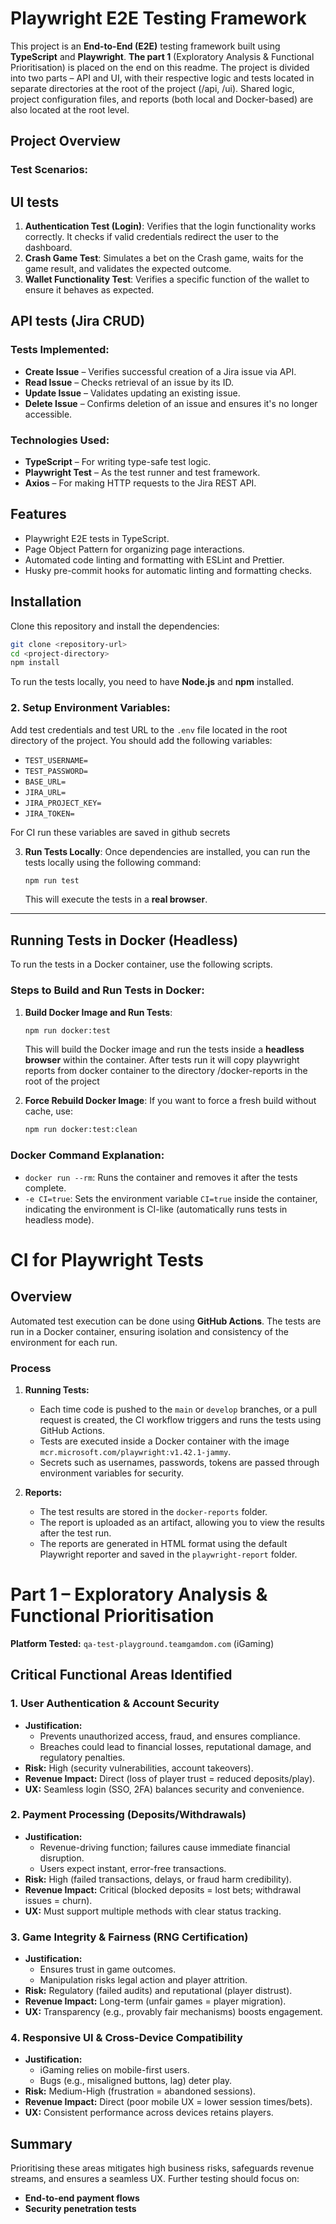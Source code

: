 # Playwright E2E Testing Framework

This project is an **End-to-End (E2E)** testing framework built using **TypeScript** and **Playwright**.
**The part 1** (Exploratory Analysis & Functional Prioritisation) is placed on the end on this readme.
The project is divided into two parts – API and UI, with their respective logic and tests located in separate directories at the root of the project (/api, /ui).
Shared logic, project configuration files, and reports (both local and Docker-based) are also located at the root level.

## Project Overview

### Test Scenarios:

## UI tests

1. **Authentication Test (Login)**: Verifies that the login functionality works correctly. It checks if valid credentials redirect the user to the dashboard.
2. **Crash Game Test**: Simulates a bet on the Crash game, waits for the game result, and validates the expected outcome.
3. **Wallet Functionality Test**: Verifies a specific function of the wallet to ensure it behaves as expected.

## API tests (Jira CRUD)

### Tests Implemented:

- **Create Issue** – Verifies successful creation of a Jira issue via API.
- **Read Issue** – Checks retrieval of an issue by its ID.
- **Update Issue** – Validates updating an existing issue.
- **Delete Issue** – Confirms deletion of an issue and ensures it's no longer accessible.

### Technologies Used:

- **TypeScript** – For writing type-safe test logic.
- **Playwright Test** – As the test runner and test framework.
- **Axios** – For making HTTP requests to the Jira REST API.

## Features

- Playwright E2E tests in TypeScript.
- Page Object Pattern for organizing page interactions.
- Automated code linting and formatting with ESLint and Prettier.
- Husky pre-commit hooks for automatic linting and formatting checks.

## Installation

Clone this repository and install the dependencies:

```bash
git clone <repository-url>
cd <project-directory>
npm install
```

To run the tests locally, you need to have **Node.js** and **npm** installed.

### 2. Setup Environment Variables:

Add test credentials and test URL to the `.env` file located in the root directory of the project. You should add the following variables:

- `TEST_USERNAME=`
- `TEST_PASSWORD=`
- `BASE_URL=`
- `JIRA_URL=`
- `JIRA_PROJECT_KEY=`
- `JIRA_TOKEN=`

For CI run these variables are saved in github secrets

3. **Run Tests Locally**:
   Once dependencies are installed, you can run the tests locally using the following command:
   ```bash
   npm run test
   ```
   This will execute the tests in a **real browser**.

---

## Running Tests in Docker (Headless)

To run the tests in a Docker container, use the following scripts.

### Steps to Build and Run Tests in Docker:

1. **Build Docker Image and Run Tests**:

   ```bash
   npm run docker:test
   ```

   This will build the Docker image and run the tests inside a **headless browser** within the container. After tests run it will copy playwright reports from docker container to the directory /docker-reports in the root of the project

2. **Force Rebuild Docker Image**:
   If you want to force a fresh build without cache, use:
   ```bash
   npm run docker:test:clean
   ```

### Docker Command Explanation:

- `docker run --rm`: Runs the container and removes it after the tests complete.
- `-e CI=true`: Sets the environment variable `CI=true` inside the container, indicating the environment is CI-like (automatically runs tests in headless mode).

# CI for Playwright Tests

## Overview

Automated test execution can be done using **GitHub Actions**. The tests are run in a Docker container, ensuring isolation and consistency of the environment for each run.

### Process

1. **Running Tests:**

   - Each time code is pushed to the `main` or `develop` branches, or a pull request is created, the CI workflow triggers and runs the tests using GitHub Actions.
   - Tests are executed inside a Docker container with the image `mcr.microsoft.com/playwright:v1.42.1-jammy`.
   - Secrets such as usernames, passwords, tokens are passed through environment variables for security.

2. **Reports:**
   - The test results are stored in the `docker-reports` folder.
   - The report is uploaded as an artifact, allowing you to view the results after the test run.
   - The reports are generated in HTML format using the default Playwright reporter and saved in the `playwright-report` folder.

# Part 1 – Exploratory Analysis & Functional Prioritisation

**Platform Tested:** `qa-test-playground.teamgamdom.com` (iGaming)

## **Critical Functional Areas Identified**

### 1. **User Authentication & Account Security**

- **Justification:**
  - Prevents unauthorized access, fraud, and ensures compliance.
  - Breaches could lead to financial losses, reputational damage, and regulatory penalties.
- **Risk:** High (security vulnerabilities, account takeovers).
- **Revenue Impact:** Direct (loss of player trust = reduced deposits/play).
- **UX:** Seamless login (SSO, 2FA) balances security and convenience.

### 2. **Payment Processing (Deposits/Withdrawals)**

- **Justification:**
  - Revenue-driving function; failures cause immediate financial disruption.
  - Users expect instant, error-free transactions.
- **Risk:** High (failed transactions, delays, or fraud harm credibility).
- **Revenue Impact:** Critical (blocked deposits = lost bets; withdrawal issues = churn).
- **UX:** Must support multiple methods with clear status tracking.

### 3. **Game Integrity & Fairness (RNG Certification)**

- **Justification:**
  - Ensures trust in game outcomes.
  - Manipulation risks legal action and player attrition.
- **Risk:** Regulatory (failed audits) and reputational (player distrust).
- **Revenue Impact:** Long-term (unfair games = player migration).
- **UX:** Transparency (e.g., provably fair mechanisms) boosts engagement.

### 4. **Responsive UI & Cross-Device Compatibility**

- **Justification:**
  - iGaming relies on mobile-first users.
  - Bugs (e.g., misaligned buttons, lag) deter play.
- **Risk:** Medium-High (frustration = abandoned sessions).
- **Revenue Impact:** Direct (poor mobile UX = lower session times/bets).
- **UX:** Consistent performance across devices retains players.

## **Summary**

Prioritising these areas mitigates high business risks, safeguards revenue streams, and ensures a seamless UX. Further testing should focus on:

- **End-to-end payment flows**
- **Security penetration tests**
